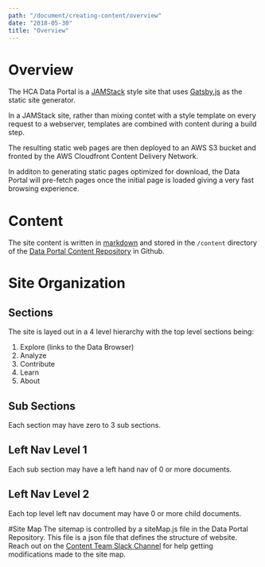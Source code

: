 ```yaml
---
path: "/document/creating-content/overview"
date: "2018-05-30"
title: "Overview"
---
```


# Overview

The HCA Data Portal is a [JAMStack](https://jamstack.org/) style site that uses [Gatsby.js](https://www.gatsbyjs.org/ ) as the static site generator.
 
 In a JAMStack site, rather than mixing contet with a style template on every request to a webserver, templates are combined with content during a build step.
  
 The resulting static web pages are then deployed to an AWS S3 bucket and fronted by the AWS Cloudfront Content Delivery Network.
 

In additon to generating static pages optimized for download, the Data Portal will pre-fetch pages once the initial page is loaded giving a very fast browsing experience. 
 
# Content

The site content is written in [markdown](https://en.wikipedia.org/wiki/Markdown) and stored in the `/content` directory of the [Data Portal Content Repository](https://github.com/HumanCellAtlas/data-portal-content) in Github.
  
# Site Organization

## Sections
The site is layed out in a 4 level hierarchy with the top level sections being:

1. Explore (links to the Data Browser)
1. Analyze 
1. Contribute
1. Learn
1. About 


## Sub Sections

Each section may have zero to 3 sub sections.


## Left Nav Level 1

Each sub section may have a left hand nav of 0 or more documents.


## Left Nav Level 2
Each top level left nav document may have 0 or more child documents.


#Site Map
The sitemap is controlled by a siteMap.js file in the Data Portal Repository. This file is a json file that defines the structure of website. Reach out on the [Content Team Slack Channel](https://slack.com/app_redirect?channel=CA53K2C3A&team=T2EQJFTMJ) for help getting modifications made to the site map. 













 

